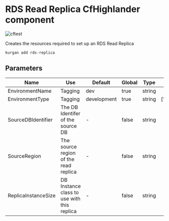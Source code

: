 # RDS Read Replica CfHighlander component

![cftest](https://github.com/theonestack/hl-component-rds-replica/actions/workflows/cftest.yaml/badge.svg)

Creates the resources required to set up an RDS Read Replica

```bash
kurgan add rds-replica
```

## Parameters

| Name | Use | Default | Global | Type | Allowed Values |
| ---- | --- | ------- | ------ | ---- | -------------- |
| EnvironmentName | Tagging | dev | true | string
| EnvironmentType | Tagging | development | true | string | ['development','production']
| SourceDBIdentifier | The DB Identifer of the source DB | - | false | string
| SourceRegion | The source region of the read replica | - | false | string
| ReplicaInstanceSize | DB Instance class to use with this replica | - | false | string

